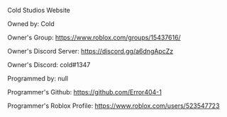 Cold Studios Website

Owned by: Cold

Owner's Group: https://www.roblox.com/groups/15437616/

Owner's Discord Server: https://discord.gg/a6dngApcZz

Owner's Discord: cold#1347 

Programmed by: null

Programmer's Github: https://github.com/Error404-1 

Programmer's Roblox Profile: https://www.roblox.com/users/523547723
